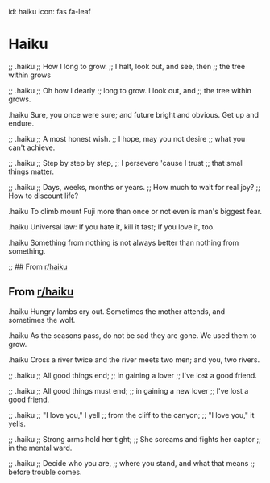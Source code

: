 id: haiku
icon: fas fa-leaf

# Haiku

;; .haiku
;; How I long to grow.
;; I halt, look out, and see, then
;; the tree within grows

;; .haiku
;; Oh how I dearly
;; long to grow.  I look out, and
;; the tree within grows.

.haiku
Sure, you once were sure;
and future bright and obvious.
Get up and endure.

;; .haiku
;; A most honest wish.
;; I hope, may you not desire
;; what you can't achieve.

;; .haiku
;; Step by step by step,
;; I persevere 'cause I trust
;; that small things matter.

;; .haiku
;; Days, weeks, months or years.
;; How much to wait for real joy?
;; How to discount life?

.haiku
To climb mount Fuji
more than once or not even
is man's biggest fear.

.haiku
Universal law:
If you hate it, kill it fast;
If you love it, too.

.haiku
Something from nothing
is not always better than
nothing from something.

;; ## From [<span class="fab fa-reddit-alien"></span> r/haiku][haikusub]
## From [r/haiku][haikusub]

[haikusub]: https://www.reddit.com/r/haiku/ "r/haiku"

.haiku
Hungry lambs cry out.
Sometimes the mother attends,
and sometimes the wolf.

.haiku
As the seasons pass,
do not be sad they are gone.
We used them to grow.

.haiku
Cross a river twice
and the river meets two men;
and you, two rivers.

;; .haiku
;; All good things end;
;; in gaining a lover
;; I've lost a good friend.

;; .haiku
;; All good things must end;
;; in gaining a new lover
;; I've lost a good friend.

;; .haiku
;; "I love you," I yell
;; from the cliff to the canyon;
;; "I love you," it yells.

;; .haiku
;; Strong arms hold her tight;
;; She screams and fights her captor
;; in the mental ward.

;; .haiku
;; Decide who you are,
;; where you stand, and what that means
;; before trouble comes.
